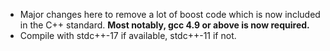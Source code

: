* Major changes here to remove a lot of boost code which is now included in the C++ standard.  __Most notably, gcc 4.9 or above is now required.__
* Compile with stdc++-17 if available, stdc++-11 if not.